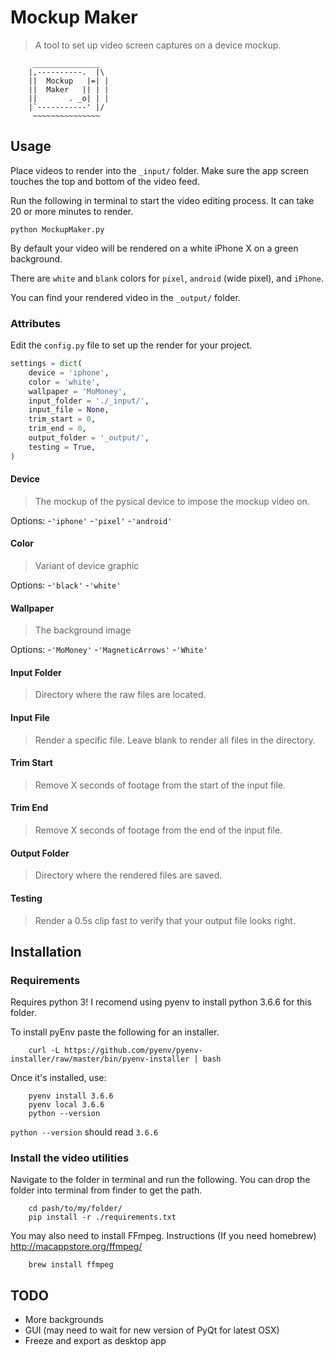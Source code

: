 # Mockup Maker

> A tool to set up video screen captures on a device mockup.

```
     _______________
    |,----------.  |\
    ||  Mockup   |=| |
    ||  Maker   || | |
    ||       . _o| | |
    |`-----------' |/
     ~~~~~~~~~~~~~~~

```

## Usage

Place videos to render into the `_input/` folder. Make sure the app screen touches the top and bottom of the video feed.

Run the following in terminal to start the video editing process. It can take 20 or more minutes to render.

```
python MockupMaker.py
```

By default your video will be rendered on a white iPhone X on a green background.

There are `white` and `blank` colors for `pixel`, `android` (wide pixel), and `iPhone`.

You can find your rendered video in the `_output/` folder.

### Attributes

Edit the `config.py` file to set up the render for your project.

```python
settings = dict(
    device = 'iphone',
    color = 'white',
    wallpaper = 'MoMoney',
    input_folder = './_input/',
    input_file = None,
    trim_start = 0,
    trim_end = 0,
    output_folder = '_output/',
    testing = True,
)
```

#### Device

> The mockup of the pysical device to impose the mockup video on.

Options:
-`'iphone'`
-`'pixel'`
-`'android'`

#### Color

> Variant of device graphic

Options:
-`'black'`
-`'white'`

#### Wallpaper

> The background image

Options:
-`'MoMoney'`
-`'MagneticArrows'`
-`'White'`

#### Input Folder

> Directory where the raw files are located.

#### Input File

> Render a specific file. Leave blank to render all files in the directory.

#### Trim Start

> Remove X seconds of footage from the start of the input file.

#### Trim End

> Remove X seconds of footage from the end of the input file.

#### Output Folder

> Directory where the rendered files are saved.

#### Testing

> Render a 0.5s clip fast to verify that your output file looks right.


## Installation

### Requirements

Requires python 3! I recomend using pyenv to install python 3.6.6 for this folder.

To install pyEnv paste the following for an installer.

```
    curl -L https://github.com/pyenv/pyenv-installer/raw/master/bin/pyenv-installer | bash
```

Once it's installed, use:

```
    pyenv install 3.6.6
    pyenv local 3.6.6
    python --version
```

`python --version` should read `3.6.6`

### Install the video utilities

Navigate to the folder in terminal and run the following. You can drop the folder into terminal from finder to get the path.

```
    cd pash/to/my/folder/
    pip install -r ./requirements.txt
```

You may also need to install FFmpeg. Instructions (If you need homebrew) http://macappstore.org/ffmpeg/

```
    brew install ffmpeg
```

## TODO

- More backgrounds
- GUI (may need to wait for new version of PyQt for latest OSX)
- Freeze and export as desktop app
